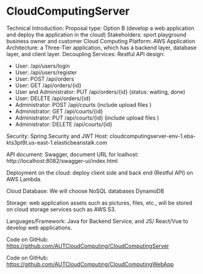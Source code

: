 # CloudComputingServer

Technical Introduction:
Proposal type: Option B (develop a web application and deploy the application in the cloud)
Stakeholders: sport playground business owner and customer
Cloud Computing Platform: AWS 
Application Architecture: a Three-Tier application, which has a backend layer, database layer, and client layer.
Decoupling Services:  Restful API design: 
- User: /api/users/login 
- User: /api/users/register
- User: POST /api/orders
- User: GET /api/orders/{id}
- User and Administrator: PUT /api/orders/{id} (status: waiting, done)
- User: DELETE /api/orders/{id}
- Administrator: POST /api/courts (include upload files )
- Administrator: GET /api/courts/{id}
- Administrator: PUT /api/courts/{id}  (include upload files )
- Administrator: DELETE /api/courts/{id}

Security: Spring Security and JWT
Host: cloudcomputingserver-env-1.eba-kts3pt8t.us-east-1.elasticbeanstalk.com

API document: Swagger, document URL for loalhost: http://localhost:8082/swagger-ui/index.html

Deployment on the cloud: deploy client side and back end (Restful API) on  AWS Lambda.

Cloud Database: We will choose NoSQL databases DynamoDB

Storage: web application assets such as pictures, files, etc., will be stored on cloud storage services such as AWS S3.

Languages/Framework:  Java for Backend Service, and JS/ React/Vue to develop web applications.

Code on GitHub:  https://github.com/AUTCloudComputing/CloudComputingServer 

Code on GitHub:  https://github.com/AUTCloudComputing/CloudComputingWebApp 

 
